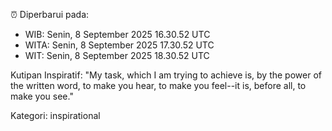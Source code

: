 ⏰ Diperbarui pada:
- WIB: Senin, 8 September 2025 16.30.52 UTC
- WITA: Senin, 8 September 2025 17.30.52 UTC
- WIT: Senin, 8 September 2025 18.30.52 UTC

Kutipan Inspiratif:
"My task, which I am trying to achieve is, by the power of the written word, to make you hear, to make you feel--it is, before all, to make you see."


Kategori: inspirational

